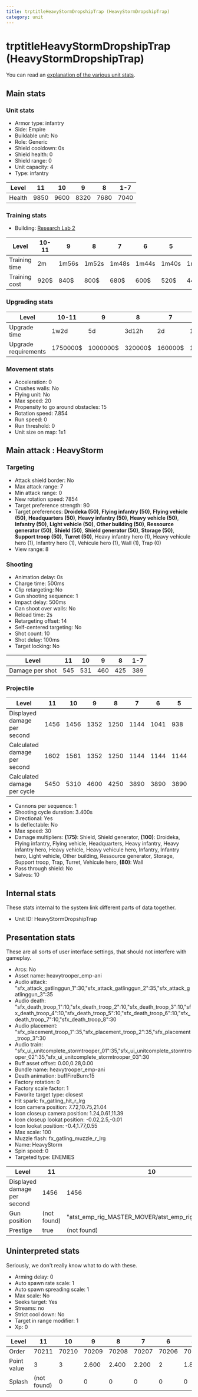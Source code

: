```yaml
---
title: trptitleHeavyStormDropshipTrap (HeavyStormDropshipTrap)
category: unit
---
```


# trptitleHeavyStormDropshipTrap (HeavyStormDropshipTrap)

You can read an [explanation  of the various unit stats](unitexplained.md).

## Main stats

### Unit stats

  * Armor type: infantry
  * Side: Empire
  * Buildable unit: No
  * Role: Generic
  * Shield cooldown: 0s
  * Shield health: 0
  * Shield range: 0
  * Unit capacity: 4
  * Type: infantry

|Level |11  |10  |9   |8   |1-7 |
|------|----|----|----|----|----|
|Health|9850|9600|8320|7680|7040|


### Training stats

  * Building: [Research Lab 2](empireOffenseLab.html)

|Level        |10-11|9    |8    |7    |6    |5    |4    |3    |2    |1    |
|-------------|-----|-----|-----|-----|-----|-----|-----|-----|-----|-----|
|Training time|2m   |1m56s|1m52s|1m48s|1m44s|1m40s|1m36s|1m32s|1m28s|1m20s|
|Training cost|920$ |840$ |800$ |680$ |600$ |520$ |440$ |360$ |280$ |200$ |


### Upgrading stats

|Level               |10-11   |9       |8      |7      |6      |5     |4     |3    |2    |1    |
|--------------------|--------|--------|-------|-------|-------|------|------|-----|-----|-----|
|Upgrade time        |1w2d    |5d      |3d12h  |2d     |1d     |8h    |3h30m |1h   |15m  |0s   |
|Upgrade requirements|1750000$|1000000$|320000$|160000$|100000$|25000$|12500$|6000$|3000$|3000$|


### Movement stats

  * Acceleration: 0
  * Crushes walls: No
  * Flying unit: No
  * Max speed: 20
  * Propensity to go around obstacles: 15
  * Rotation speed: 7.854
  * Run speed: 0
  * Run threshold: 0
  * Unit size on map: 1x1

## Main attack : HeavyStorm

### Targeting

  * Attack shield border: No
  * Max attack range: 7
  * Min attack range: 0
  * New rotation speed: 7854
  * Target preference strength: 90
  * Target preferences: **Droideka (50)**, **Flying infantry (50)**, **Flying vehicle (50)**, **Headquarters (50)**, **Heavy infantry (50)**, **Heavy vehicle (50)**, **Infantry (50)**, **Light vehicle (50)**, **Other building (50)**, **Ressource generator (50)**, **Shield (50)**, **Shield generator (50)**, **Storage (50)**, **Support troop (50)**, **Turret (50)**, Heavy infantry hero (1), Heavy vehicule hero (1), Infantry hero (1), Vehicule hero (1), Wall (1), Trap (0)
  * View range: 8

### Shooting

  * Animation delay: 0s
  * Charge time: 500ms
  * Clip retargeting: No
  * Gun shooting sequence: 1
  * Impact delay: 500ms
  * Can shoot over walls: No
  * Reload time: 2s
  * Retargeting offset: 14
  * Self-centered targeting: No
  * Shot count: 10
  * Shot delay: 100ms
  * Target locking: No

|Level          |11 |10 |9  |8  |1-7|
|---------------|---|---|---|---|---|
|Damage per shot|545|531|460|425|389|


### Projectile

|Level                       |11  |10  |9   |8   |7   |6   |5   |4   |3   |2   |1   |
|----------------------------|----|----|----|----|----|----|----|----|----|----|----|
|Displayed damage per second |1456|1456|1352|1250|1144|1041|938 |832 |729 |626 |520 |
|Calculated damage per second|1602|1561|1352|1250|1144|1144|1144|1144|1144|1144|1144|
|Calculated damage per cycle |5450|5310|4600|4250|3890|3890|3890|3890|3890|3890|3890|


  * Cannons per sequence: 1
  * Shooting cycle duration: 3.400s
  * Directional: Yes
  * Is deflectable: No
  * Max speed: 30
  * Damage multipliers: **(175)**: Shield, Shield generator, **(100)**: Droideka, Flying infantry, Flying vehicle, Headquarters, Heavy infantry, Heavy infantry hero, Heavy vehicle, Heavy vehicule hero, Infantry, Infantry hero, Light vehicle, Other building, Ressource generator, Storage, Support troop, Trap, Turret, Vehicule hero, **(80)**: Wall
  * Pass through shield: No
  * Salvos: 10

## Internal stats

These stats internal to the system link different parts of data together.

  * Unit ID: HeavyStormDropshipTrap

## Presentation stats

These are all sorts of user interface settings, that should not interfere with gameplay.

  * Arcs: No
  * Asset name: heavytrooper_emp-ani
  * Audio attack: "sfx_attack_gatlinggun_1":30,"sfx_attack_gatlinggun_2":35,"sfx_attack_gatlinggun_3":35
  * Audio death: "sfx_death_troop_1":10,"sfx_death_troop_2":10,"sfx_death_troop_3":10,"sfx_death_troop_4":10,"sfx_death_troop_5":10,"sfx_death_troop_6":10,"sfx_death_troop_7":10,"sfx_death_troop_8":30
  * Audio placement: "sfx_placement_troop_1":35,"sfx_placement_troop_2":35,"sfx_placement_troop_3":30
  * Audio train: "sfx_ui_unitcomplete_stormtrooper_01":35,"sfx_ui_unitcomplete_stormtrooper_02":35,"sfx_ui_unitcomplete_stormtrooper_03":30
  * Buff asset offset: 0.00,0.28,0.00
  * Bundle name: heavytrooper_emp-ani
  * Death animation: buffFireBurn:15
  * Factory rotation: 0
  * Factory scale factor: 1
  * Favorite target type: closest
  * Hit spark: fx_gatling_hit_r_lrg
  * Icon camera position: 7.72,10.75,21.04
  * Icon closeup camera position: 1.24,0.61,11.39
  * Icon closeup lookat position: -0.02,2.5,-0.01
  * Icon lookat position: -0.4,1.77,0.55
  * Max scale: 100
  * Muzzle flash: fx_gatling_muzzle_r_lrg
  * Name: HeavyStorm
  * Spin speed: 0
  * Targeted type: ENEMIES

|Level                      |11         |10                                                    |9                                                     |8                                                     |7                                                     |6                                                     |5                                                     |4                                                     |3                                                     |2                                                     |1                                                     |
|---------------------------|-----------|------------------------------------------------------|------------------------------------------------------|------------------------------------------------------|------------------------------------------------------|------------------------------------------------------|------------------------------------------------------|------------------------------------------------------|------------------------------------------------------|------------------------------------------------------|------------------------------------------------------|
|Displayed damage per second|1456       |1456                                                  |1352                                                  |1250                                                  |1144                                                  |1041                                                  |938                                                   |832                                                   |729                                                   |626                                                   |520                                                   |
|Gun position               |(not found)|"atst_emp_rig_MASTER_MOVER/atst_emp_rig_locator_gun":1|"atst_emp_rig_MASTER_MOVER/atst_emp_rig_locator_gun":1|"atst_emp_rig_MASTER_MOVER/atst_emp_rig_locator_gun":1|"atst_emp_rig_MASTER_MOVER/atst_emp_rig_locator_gun":1|"atst_emp_rig_MASTER_MOVER/atst_emp_rig_locator_gun":1|"atst_emp_rig_MASTER_MOVER/atst_emp_rig_locator_gun":1|"atst_emp_rig_MASTER_MOVER/atst_emp_rig_locator_gun":1|"atst_emp_rig_MASTER_MOVER/atst_emp_rig_locator_gun":1|"atst_emp_rig_MASTER_MOVER/atst_emp_rig_locator_gun":1|"atst_emp_rig_MASTER_MOVER/atst_emp_rig_locator_gun":1|
|Prestige                   |true       |(not found)                                           |(not found)                                           |(not found)                                           |(not found)                                           |(not found)                                           |(not found)                                           |(not found)                                           |(not found)                                           |(not found)                                           |(not found)                                           |


## Uninterpreted stats

Seriously, we don't really know what to do with these.

  * Arming delay: 0
  * Auto spawn rate scale: 1
  * Auto spawn spreading scale: 1
  * Max scale: No
  * Seeks target: Yes
  * Streams: no
  * Strict cool down: No
  * Target in range modifier: 1
  * Xp: 0

|Level      |11         |10   |9    |8    |7    |6    |5    |4    |3    |2    |1    |
|-----------|-----------|-----|-----|-----|-----|-----|-----|-----|-----|-----|-----|
|Order      |70211      |70210|70209|70208|70207|70206|70205|70204|70203|70202|70201|
|Point value|3          |3    |2.600|2.400|2.200|2    |1.800|1.600|1.400|1.200|1    |
|Splash     |(not found)|0    |0    |0    |0    |0    |0    |0    |0    |0    |0    |


